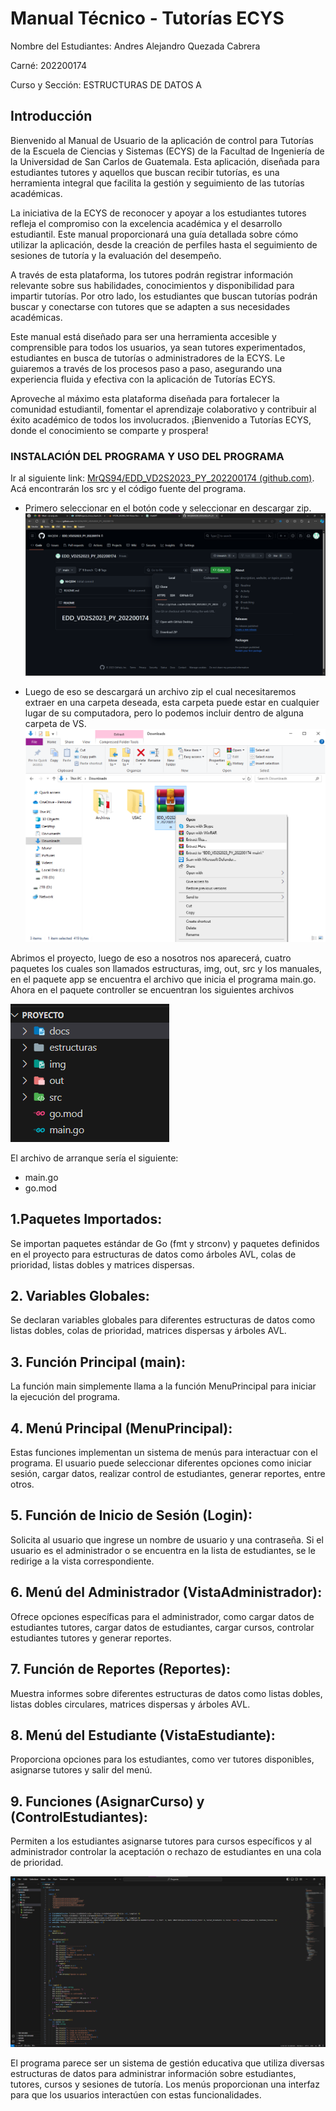 # Manual Técnico - Tutorías ECYS
Nombre del Estudiantes: Andres Alejandro Quezada Cabrera

Carné: 202200174

Curso y Sección: ESTRUCTURAS DE DATOS A

## Introducción

Bienvenido al Manual de Usuario de la aplicación de control para Tutorías de la Escuela de Ciencias y Sistemas (ECYS) de la Facultad de Ingeniería de la Universidad de San Carlos de Guatemala. Esta aplicación, diseñada para estudiantes tutores y aquellos que buscan recibir tutorías, es una herramienta integral que facilita la gestión y seguimiento de las tutorías académicas.

La iniciativa de la ECYS de reconocer y apoyar a los estudiantes tutores refleja el compromiso con la excelencia académica y el desarrollo estudiantil. Este manual proporcionará una guía detallada sobre cómo utilizar la aplicación, desde la creación de perfiles hasta el seguimiento de sesiones de tutoría y la evaluación del desempeño.

A través de esta plataforma, los tutores podrán registrar información relevante sobre sus habilidades, conocimientos y disponibilidad para impartir tutorías. Por otro lado, los estudiantes que buscan tutorías podrán buscar y conectarse con tutores que se adapten a sus necesidades académicas.

Este manual está diseñado para ser una herramienta accesible y comprensible para todos los usuarios, ya sean tutores experimentados, estudiantes en busca de tutorías o administradores de la ECYS. Le guiaremos a través de los procesos paso a paso, asegurando una experiencia fluida y efectiva con la aplicación de Tutorías ECYS.

Aproveche al máximo esta plataforma diseñada para fortalecer la comunidad estudiantil, fomentar el aprendizaje colaborativo y contribuir al éxito académico de todos los involucrados. ¡Bienvenido a Tutorías ECYS, donde el conocimiento se comparte y prospera!
### INSTALACIÓN DEL PROGRAMA Y USO DEL PROGRAMA
Ir al siguiente link: [MrQS94/EDD_VD2S2023_PY_202200174 (github.com)](https://github.com/MrQS94/EDD_VD2S2023_PY_202200174/). Acá encontrarán los src y el código fuente del programa.
 - Primero seleccionar en el botón code y seleccionar en descargar zip.
![Lenguajes_go](../img/github.png)

 - Luego de eso se descargará un archivo zip el cual necesitaremos extraer en una carpeta deseada, esta carpeta puede estar en cualquier lugar de su computadora, pero lo podemos incluir dentro de alguna carpeta de VS.
![Lenguajes_go](../img/archive.png)

Abrimos el proyecto, luego de eso a nosotros nos aparecerá, cuatro paquetes los cuales son llamados estructuras, img, out, src y los manuales, en el paquete app se encuentra el archivo que inicia el programa main.go.
Ahora en el paquete controller se encuentran los siguientes archivos

![Lenguajes_go](../img/controller.png)

El archivo de arranque sería el siguiente:
 - main.go
 - go.mod


## 1.Paquetes Importados:
Se importan paquetes estándar de Go (fmt y strconv) y paquetes definidos en el proyecto para estructuras de datos como árboles AVL, colas de prioridad, listas dobles y matrices dispersas.

## 2. Variables Globales:
Se declaran variables globales para diferentes estructuras de datos como listas dobles, colas de prioridad, matrices dispersas y árboles AVL.

## 3. Función Principal (main):
La función main simplemente llama a la función MenuPrincipal para iniciar la ejecución del programa.

## 4. Menú Principal (MenuPrincipal):
Estas funciones implementan un sistema de menús para interactuar con el programa. El usuario puede seleccionar diferentes opciones como iniciar sesión, cargar datos, realizar control de estudiantes, generar reportes, entre otros.

## 5. Función de Inicio de Sesión (Login):
Solicita al usuario que ingrese un nombre de usuario y una contraseña. Si el usuario es el administrador o se encuentra en la lista de estudiantes, se le redirige a la vista correspondiente.

## 6. Menú del Administrador (VistaAdministrador):
Ofrece opciones específicas para el administrador, como cargar datos de estudiantes tutores, cargar datos de estudiantes, cargar cursos, controlar estudiantes tutores y generar reportes.

## 7. Función de Reportes (Reportes):
Muestra informes sobre diferentes estructuras de datos como listas dobles, listas dobles circulares, matrices dispersas y árboles AVL.

## 8. Menú del Estudiante (VistaEstudiante):
Proporciona opciones para los estudiantes, como ver tutores disponibles, asignarse tutores y salir del menú.

## 9. Funciones (AsignarCurso) y (ControlEstudiantes):
Permiten a los estudiantes asignarse tutores para cursos específicos y al administrador controlar la aceptación o rechazo de estudiantes en una cola de prioridad.

![Lenguajes_go](../img/body.png)

El programa parece ser un sistema de gestión educativa que utiliza diversas estructuras de datos para administrar información sobre estudiantes, tutores, cursos y sesiones de tutoría. Los menús proporcionan una interfaz para que los usuarios interactúen con estas funcionalidades.